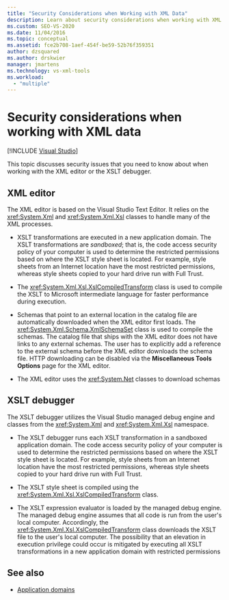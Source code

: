 ```yaml
---
title: "Security Considerations when Working with XML Data"
description: Learn about security considerations when working with XML data in the XML editor or the XSLT debugger.
ms.custom: SEO-VS-2020
ms.date: 11/04/2016
ms.topic: conceptual
ms.assetid: fce2b708-1aef-454f-be59-52b76f359351
author: dzsquared
ms.author: drskwier
manager: jmartens
ms.technology: vs-xml-tools
ms.workload:
  - "multiple"
---
```

# Security considerations when working with XML data

 [!INCLUDE [Visual Studio](~/includes/applies-to-version/vs-windows-only.md)]

This topic discusses security issues that you need to know about when working with the XML editor or the XSLT debugger.

## XML editor

The XML editor is based on the Visual Studio Text Editor. It relies on the <xref:System.Xml> and <xref:System.Xml.Xsl> classes to handle many of the XML processes.

- XSLT transformations are executed in a new application domain. The XSLT transformations are *sandboxed*; that is, the code access security policy of your computer is used to determine the restricted permissions based on where the XSLT style sheet is located. For example, style sheets from an Internet location have the most restricted permissions, whereas style sheets copied to your hard drive run with Full Trust.

- The <xref:System.Xml.Xsl.XslCompiledTransform> class is used to compile the XSLT to Microsoft intermediate language for faster performance during execution.

- Schemas that point to an external location in the catalog file are automatically downloaded when the XML editor first loads. The <xref:System.Xml.Schema.XmlSchemaSet> class is used to compile the schemas. The catalog file that ships with the XML editor does not have links to any external schemas. The user has to explicitly add a reference to the external schema before the XML editor downloads the schema file. HTTP downloading can be disabled via the **Miscellaneous Tools Options** page for the XML editor.

- The XML editor uses the <xref:System.Net> classes to download schemas

## XSLT debugger

The XSLT debugger utilizes the Visual Studio managed debug engine and classes from the <xref:System.Xml> and <xref:System.Xml.Xsl> namespace.

- The XSLT debugger runs each XSLT transformation in a sandboxed application domain. The code access security policy of your computer is used to determine the restricted permissions based on where the XSLT style sheet is located. For example, style sheets from an Internet location have the most restricted permissions, whereas style sheets copied to your hard drive run with Full Trust.

- The XSLT style sheet is compiled using the <xref:System.Xml.Xsl.XslCompiledTransform> class.

- The XSLT expression evaluator is loaded by the managed debug engine. The managed debug engine assumes that all code is run from the user's local computer. Accordingly, the <xref:System.Xml.Xsl.XslCompiledTransform> class downloads the XSLT file to the user's local computer. The possibility that an elevation in execution privilege could occur is mitigated by executing all XSLT transformations in a new application domain with restricted permissions

## See also

- [Application domains](/dotnet/framework/app-domains/application-domains)